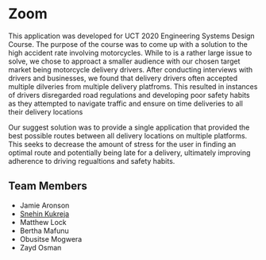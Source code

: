 # Zoom
This application was developed for UCT 2020 Engineering Systems Design Course. The purpose of the course was to come up with a solution to the high accident rate involving motorcycles. While to is a rather large issue to solve, we chose to approact a smaller audience with our chosen target market being motorcycle delivery drivers. After conducting interviews with drivers and businesses, we found that delivery drivers often accepted multiple dilveries from multiple delivery platfroms. This resulted in instances of drivers disregarded road regulations and developing poor safety habits as they attempted to navigate traffic and ensure on time deliveries to all their delivery locations

Our suggest solution was to provide a single application that provided the best possible routes between all delivery locations on multiple platforms. This seeks to decrease the amount of stress for the user in finding an optimal route and potentially being late for a delivery, ultimately improving adherence to driving regualtions and safety habits.

## Team Members
- Jamie Aronson 
- [Snehin Kukreja](https://github.com/itssnehin)
- Matthew Lock 
- Bertha Mafunu
- Obusitse Mogwera
- Zayd Osman
